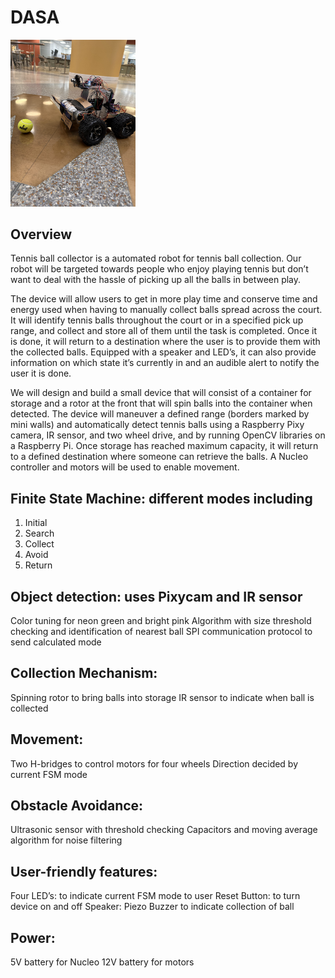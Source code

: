 # DASA
<img src="robot.jpg" alt="drawing" width="200"/>

## Overview
Tennis ball collector is a automated robot for tennis ball collection. Our robot will be targeted towards people who enjoy playing tennis but don’t want to deal with the hassle of picking up all the balls in between play.

The device will allow users to get in more play time and conserve time and energy used when having to manually collect balls spread across the court. It will identify tennis balls throughout the court or in a specified pick up range, and collect and store all of them until the task is completed. Once it is done, it will return to a destination where the user is to provide them with the collected balls. Equipped with a speaker and LED’s, it can also provide information on which state it’s currently in and an audible alert to notify the user it is done.

We will design and build a small device that will consist of a container for storage and a rotor at the front that will spin balls into the container when detected. The device will maneuver a defined range (borders marked by mini walls) and automatically detect tennis balls using a Raspberry Pixy camera, IR sensor, and two wheel drive, and by running OpenCV libraries on a Raspberry Pi. Once storage has reached maximum capacity, it will return to a defined destination where someone can retrieve the balls. A Nucleo controller and motors will be used to enable movement.

## Finite State Machine: different modes including
1. Initial
2. Search
3. Collect
4. Avoid
5. Return
## Object detection: uses Pixycam and IR sensor
Color tuning for neon green and bright pink 
Algorithm with size threshold checking and identification of nearest ball
SPI communication protocol to send calculated mode 
## Collection Mechanism: 
Spinning rotor to bring balls into storage
IR sensor to indicate when ball is collected 
## Movement:
Two H-bridges to control motors for  four wheels
Direction decided by current FSM mode
## Obstacle Avoidance:
Ultrasonic sensor with threshold checking
Capacitors and moving average algorithm for noise filtering
## User-friendly features:
Four LED’s: to indicate current FSM mode to user
Reset Button: to turn device on and off
Speaker: Piezo Buzzer to indicate collection of ball
## Power:
5V battery for Nucleo
12V battery for motors

